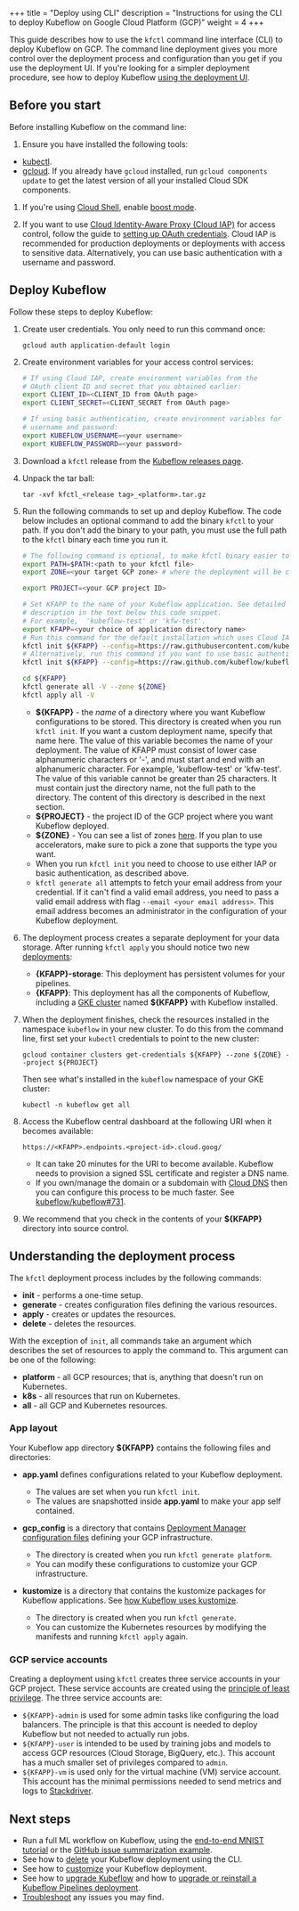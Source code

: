 +++
title = "Deploy using CLI"
description = "Instructions for using the CLI to deploy Kubeflow on Google Cloud Platform (GCP)"
weight = 4
+++

This guide describes how to use the `kfctl` command line interface (CLI) to
deploy Kubeflow on GCP. The command line deployment gives you more control over
the deployment process and configuration than you get if you use the deployment 
UI. If you're looking for a simpler deployment procedure, see how to deploy 
Kubeflow [using the deployment UI](/docs/gke/deploy/deploy-ui).

## Before you start

Before installing Kubeflow on the command line:

1. Ensure you have installed the following tools:
  
  * [kubectl](https://kubernetes.io/docs/tasks/tools/install-kubectl/).
  * [gcloud](https://cloud.google.com/sdk/). If you already have `gcloud`
    installed, run `gcloud components update` to
     get the latest version of all your installed Cloud SDK components.

1. If you're using
  [Cloud Shell](https://cloud.google.com/shell/), enable 
  [boost mode](https://cloud.google.com/shell/docs/features#boost_mode).

1. If you want to use [Cloud Identity-Aware Proxy (Cloud 
  IAP)](https://cloud.google.com/iap/docs/) for access control, follow the guide
  to [setting up OAuth credentials](/docs/gke/deploy/oauth-setup/). 
  Cloud IAP is recommended for production deployments or deployments with 
  access to sensitive data. Alternatively, you can use basic authentication 
  with a username and password.

## Deploy Kubeflow

Follow these steps to deploy Kubeflow:

1. Create user credentials. You only need to run this command once:
   
    ```
    gcloud auth application-default login
    ```

1. Create environment variables for your access control services:

    ```bash
    # If using Cloud IAP, create environment variables from the
    # OAuth client ID and secret that you obtained earlier:
    export CLIENT_ID=<CLIENT_ID from OAuth page>
    export CLIENT_SECRET=<CLIENT_SECRET from OAuth page>

    # If using basic authentication, create environment variables for
    # username and password:
    export KUBEFLOW_USERNAME=<your username>
    export KUBEFLOW_PASSWORD=<your password>
    ```

1. Download a `kfctl` release from the 
  [Kubeflow releases page](https://github.com/kubeflow/kubeflow/releases/).

1. Unpack the tar ball:

    ```
    tar -xvf kfctl_<release tag>_<platform>.tar.gz
    ```

1. Run the following commands to set up and deploy Kubeflow. The code below
  includes an optional command to add the binary `kfctl` to your path. If you 
  don't add the binary to your path, you must use the full path to the `kfctl` 
  binary each time you run it.

    ```bash
    # The following command is optional, to make kfctl binary easier to use.
    export PATH=$PATH:<path to your kfctl file>
    export ZONE=<your target GCP zone> # where the deployment will be created

    export PROJECT=<your GCP project ID>
    
    # Set KFAPP to the name of your Kubeflow application. See detailed
    # description in the text below this code snippet.
    # For example,  'kubeflow-test' or 'kfw-test'.
    export KFAPP=<your choice of application directory name>
    # Run this command for the default installation which uses Cloud IAP:
    kfctl init ${KFAPP} --config=https://raw.githubusercontent.com/kubeflow/kubeflow/47a0e4c/bootstrap/config/kfctl_gcp_iap.0.6.2.yaml --project ${PROJECT} -V
    # Alternatively, run this command if you want to use basic authentication:
    kfctl init ${KFAPP} --config=https://raw.github.com/kubeflow/kubeflow/47a0e4c/bootstrap/config/kfctl_gcp_basic_auth.0.6.2.yaml --project ${PROJECT} -V

    cd ${KFAPP}
    kfctl generate all -V --zone ${ZONE}
    kfctl apply all -V
    ```
   * **${KFAPP}** - the _name_ of a directory where you want Kubeflow 
     configurations to be stored. This directory is created when you run
     `kfctl init`. If you want a custom deployment name, specify that name here.
     The value of this variable becomes the name of your deployment.
     The value of KFAPP must consist of lower case alphanumeric characters or
     '-', and must start and end with an alphanumeric character.
     For example,  'kubeflow-test' or 'kfw-test'.
     The value of this variable cannot be greater than 25 characters. It must
     contain just the directory name, not the full path to the directory.
     The content of this directory is described in the next section.
   * **${PROJECT}** - the project ID of the GCP project where you want Kubeflow 
     deployed.
   * **${ZONE}** - You can see a list of zones [here](https://cloud.google.com/compute/docs/regions-zones/#available).
     If you plan to use accelerators, make sure to pick a zone that supports the type you want.
   * When you run `kfctl init` you need to choose to use either IAP or basic 
     authentication, as described above.
   * `kfctl generate all` attempts to fetch your email address from your 
     credential. If it can't find a valid email address, you need to pass a
     valid email address with flag `--email <your email address>`. This email 
     address becomes an administrator in the configuration of your Kubeflow 
     deployment.


1. The deployment process creates a separate deployment for your data storage. 
   After running `kfctl apply` you should notice two new [deployments](https://console.cloud.google.com/dm/deployments):
   * **{KFAPP}-storage**: This deployment has persistent volumes for your
     pipelines.
   * **{KFAPP}**: This deployment has all the components of Kubeflow, including 
     a [GKE cluster](https://console.cloud.google.com/kubernetes/list) 
     named **${KFAPP}** with Kubeflow installed.

1. When the deployment finishes, check the resources installed in the namespace
   `kubeflow` in your new cluster.  To do this from the command line, first set 
   your `kubectl` credentials to point to the new cluster:

    ```
    gcloud container clusters get-credentials ${KFAPP} --zone ${ZONE} --project ${PROJECT}
    ```

   Then see what's installed in the `kubeflow` namespace of your GKE cluster:

    ```
    kubectl -n kubeflow get all
    ```

1. Access the Kubeflow central dashboard at the following URI when it becomes
  available:

    ```
    https://<KFAPP>.endpoints.<project-id>.cloud.goog/
    ```
   * It can take 20 minutes for the URI to become available.
     Kubeflow needs to provision a signed SSL certificate and register a DNS 
     name.
   * If you own/manage the domain or a subdomain with 
     [Cloud DNS](https://cloud.google.com/dns/docs/)
     then you can configure this process to be much faster.
     See [kubeflow/kubeflow#731](https://github.com/kubeflow/kubeflow/issues/731).

1. We recommend that you check in the contents of your **${KFAPP}** directory
  into source control.

## Understanding the deployment process

The `kfctl` deployment process includes by the following commands:

* **init** - performs a one-time setup.
* **generate** - creates configuration files defining the various resources.
* **apply** - creates or updates the resources.
* **delete** - deletes the resources.

With the exception of `init`, all commands take an argument which describes the
set of resources to apply the command to. This argument can be one of the
following:

* **platform** - all GCP resources; that is, anything that doesn't run on 
  Kubernetes.
* **k8s** - all resources that run on Kubernetes.
* **all** - all GCP and Kubernetes resources.

### App layout

Your Kubeflow app directory **${KFAPP}** contains the following files and directories:

* **app.yaml** defines configurations related to your Kubeflow deployment.

  * The values are set when you run `kfctl init`.
  * The values are snapshotted inside **app.yaml** to make your app 
    self contained.

* **gcp_config** is a directory that contains 
  [Deployment Manager configuration files](https://cloud.google.com/deployment-manager/docs/configuration/) 
  defining your GCP infrastructure.

  * The directory is created when you run `kfctl generate platform`.
  * You can modify these configurations to customize your GCP infrastructure.

* **kustomize** is a directory that contains the kustomize packages for Kubeflow 
  applications. See 
  [how Kubeflow uses kustomize](/docs/components/misc/kustomize/).

  * The directory is created when you run `kfctl generate`.
  * You can customize the Kubernetes resources by modifying the manifests and 
    running `kfctl apply` again.

### GCP service accounts

Creating a deployment using `kfctl` creates three service accounts in your 
GCP project. These service accounts are created using the [principle of least 
privilege](https://en.wikipedia.org/wiki/Principle_of_least_privilege). 
The three service accounts are:

* `${KFAPP}-admin` is used for some admin tasks like configuring the load 
  balancers. The principle is that this account is needed to deploy Kubeflow but 
  not needed to actually run jobs.
* `${KFAPP}-user` is intended to be used by training jobs and models to access 
  GCP resources (Cloud Storage, BigQuery, etc.). This account has a much smaller 
  set of privileges compared to `admin`.
* `${KFAPP}-vm` is used only for the virtual machine (VM) service account. This
  account has the minimal permissions needed to send metrics and logs to 
  [Stackdriver](https://cloud.google.com/stackdriver/).

## Next steps

* Run a full ML workflow on Kubeflow, using the
  [end-to-end MNIST tutorial](/docs/gke/gcp-e2e/) or the
  [GitHub issue summarization 
  example](https://github.com/kubeflow/examples/tree/master/github_issue_summarization).
* See how to [delete](/docs/gke/deploy/delete-cli) your Kubeflow deployment 
  using the CLI.
* See how to [customize](/docs/gke/customizing-gke) your Kubeflow 
  deployment.
* See how to [upgrade Kubeflow](/docs/upgrading/upgrade/) and how to 
  [upgrade or reinstall a Kubeflow Pipelines 
  deployment](/docs/pipelines/upgrade/).
* [Troubleshoot](/docs/gke/troubleshooting-gke) any issues you may
  find.

